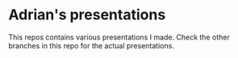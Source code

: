 # Adrian's presentations

This repos contains various presentations I made. Check the other branches in this repo for the actual presentations.
